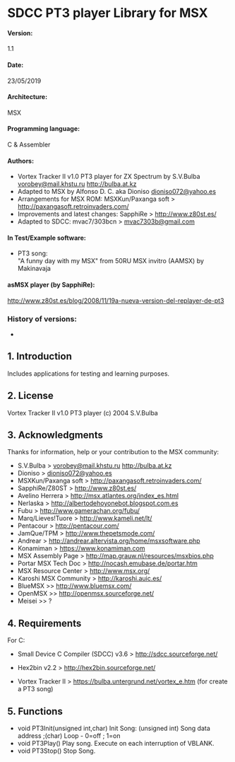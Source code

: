 # SDCC PT3 player Library for MSX

#### Version: 
1.1

#### Date: 
23/05/2019

#### Architecture: 
MSX

#### Programming language: 
C & Assembler

#### Authors: 

- Vortex Tracker II v1.0 PT3 player for ZX Spectrum by S.V.Bulba <vorobey@mail.khstu.ru> http://bulba.at.kz
- Adapted to MSX by Alfonso D. C. aka Dioniso <dioniso072@yahoo.es>
- Arrangements for MSX ROM: MSXKun/Paxanga soft > http://paxangasoft.retroinvaders.com/
- Improvements and latest changes: SapphiRe > http://www.z80st.es/
- Adapted to SDCC: mvac7/303bcn > <mvac7303b@gmail.com>

#### In Test/Example software:

- PT3 song:  
  "A funny day with my MSX" from 50RU MSX invitro (AAMSX)
  by Makinavaja 


#### asMSX player (by SapphiRe):        
http://www.z80st.es/blog/2008/11/19a-nueva-version-del-replayer-de-pt3        


### History of versions:

- 


## 1. Introduction



  
Includes applications for testing and learning purposes.


## 2. License

Vortex Tracker II v1.0 PT3 player (c) 2004 S.V.Bulba



## 3. Acknowledgments
  
Thanks for information, help or your contribution to the MSX community:

* S.V.Bulba > <vorobey@mail.khstu.ru> http://bulba.at.kz
* Dioniso > <dioniso072@yahoo.es>
* MSXKun/Paxanga soft > http://paxangasoft.retroinvaders.com/
* SapphiRe/Z80ST > http://www.z80st.es/
* Avelino Herrera > http://msx.atlantes.org/index_es.html
* Nerlaska > http://albertodehoyonebot.blogspot.com.es
* Fubu > http://www.gamerachan.org/fubu/
* Marq/Lieves!Tuore > http://www.kameli.net/lt/
* Pentacour > http://pentacour.com/
* JamQue/TPM > http://www.thepetsmode.com/
* Andrear > http://andrear.altervista.org/home/msxsoftware.php
* Konamiman > https://www.konamiman.com
* MSX Assembly Page > http://map.grauw.nl/resources/msxbios.php
* Portar MSX Tech Doc > http://nocash.emubase.de/portar.htm
* MSX Resource Center > http://www.msx.org/
* Karoshi MSX Community > http://karoshi.auic.es/
* BlueMSX >> http://www.bluemsx.com/
* OpenMSX >> http://openmsx.sourceforge.net/
* Meisei  >> ?



## 4. Requirements

For C:

 * Small Device C Compiler (SDCC) v3.6 > http://sdcc.sourceforge.net/
     
 * Hex2bin v2.2 > http://hex2bin.sourceforge.net/

 * Vortex Tracker II > https://bulba.untergrund.net/vortex_e.htm
   (for create a PT3 song)



## 5. Functions

* void PT3Init(unsigned int,char) Init Song: (unsigned int) Song data address ;(char) Loop - 0=off ; 1=on
* void PT3Play() Play song. Execute on each interruption of VBLANK.
* void PT3Stop() Stop Song.